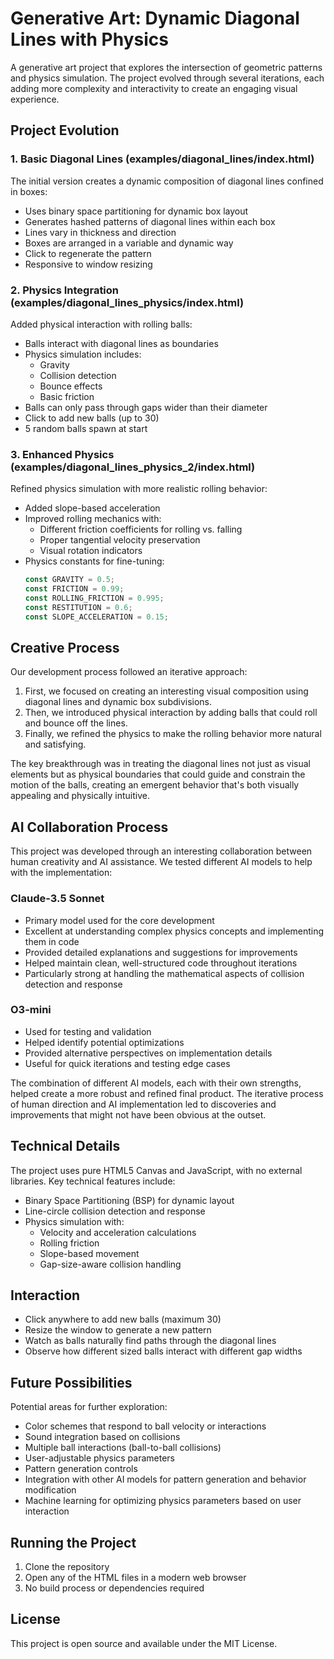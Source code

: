 # Generative Art: Dynamic Diagonal Lines with Physics

A generative art project that explores the intersection of geometric patterns and physics simulation. The project evolved through several iterations, each adding more complexity and interactivity to create an engaging visual experience.

## Project Evolution

### 1. Basic Diagonal Lines (examples/diagonal_lines/index.html)
The initial version creates a dynamic composition of diagonal lines confined in boxes:
- Uses binary space partitioning for dynamic box layout
- Generates hashed patterns of diagonal lines within each box
- Lines vary in thickness and direction
- Boxes are arranged in a variable and dynamic way
- Click to regenerate the pattern
- Responsive to window resizing

### 2. Physics Integration (examples/diagonal_lines_physics/index.html)
Added physical interaction with rolling balls:
- Balls interact with diagonal lines as boundaries
- Physics simulation includes:
  - Gravity
  - Collision detection
  - Bounce effects
  - Basic friction
- Balls can only pass through gaps wider than their diameter
- Click to add new balls (up to 30)
- 5 random balls spawn at start

### 3. Enhanced Physics (examples/diagonal_lines_physics_2/index.html)
Refined physics simulation with more realistic rolling behavior:
- Added slope-based acceleration
- Improved rolling mechanics with:
  - Different friction coefficients for rolling vs. falling
  - Proper tangential velocity preservation
  - Visual rotation indicators
- Physics constants for fine-tuning:
  ```javascript
  const GRAVITY = 0.5;
  const FRICTION = 0.99;
  const ROLLING_FRICTION = 0.995;
  const RESTITUTION = 0.6;
  const SLOPE_ACCELERATION = 0.15;
  ```

## Creative Process

Our development process followed an iterative approach:

1. First, we focused on creating an interesting visual composition using diagonal lines and dynamic box subdivisions.
2. Then, we introduced physical interaction by adding balls that could roll and bounce off the lines.
3. Finally, we refined the physics to make the rolling behavior more natural and satisfying.

The key breakthrough was in treating the diagonal lines not just as visual elements but as physical boundaries that could guide and constrain the motion of the balls, creating an emergent behavior that's both visually appealing and physically intuitive.

## AI Collaboration Process

This project was developed through an interesting collaboration between human creativity and AI assistance. We tested different AI models to help with the implementation:

### Claude-3.5 Sonnet
- Primary model used for the core development
- Excellent at understanding complex physics concepts and implementing them in code
- Provided detailed explanations and suggestions for improvements
- Helped maintain clean, well-structured code throughout iterations
- Particularly strong at handling the mathematical aspects of collision detection and response

### O3-mini
- Used for testing and validation
- Helped identify potential optimizations
- Provided alternative perspectives on implementation details
- Useful for quick iterations and testing edge cases

The combination of different AI models, each with their own strengths, helped create a more robust and refined final product. The iterative process of human direction and AI implementation led to discoveries and improvements that might not have been obvious at the outset.

## Technical Details

The project uses pure HTML5 Canvas and JavaScript, with no external libraries. Key technical features include:

- Binary Space Partitioning (BSP) for dynamic layout
- Line-circle collision detection and response
- Physics simulation with:
  - Velocity and acceleration calculations
  - Rolling friction
  - Slope-based movement
  - Gap-size-aware collision handling

## Interaction

- Click anywhere to add new balls (maximum 30)
- Resize the window to generate a new pattern
- Watch as balls naturally find paths through the diagonal lines
- Observe how different sized balls interact with different gap widths

## Future Possibilities

Potential areas for further exploration:
- Color schemes that respond to ball velocity or interactions
- Sound integration based on collisions
- Multiple ball interactions (ball-to-ball collisions)
- User-adjustable physics parameters
- Pattern generation controls
- Integration with other AI models for pattern generation and behavior modification
- Machine learning for optimizing physics parameters based on user interaction

## Running the Project

1. Clone the repository
2. Open any of the HTML files in a modern web browser
3. No build process or dependencies required

## License

This project is open source and available under the MIT License. 